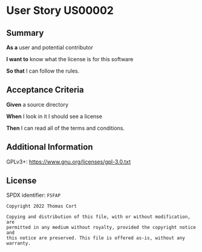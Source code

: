 # User Story US00002

## Summary

**As a** user and potential contributor

**I want to** know what the license is for this software

**So that** I can follow the rules.

## Acceptance Criteria

**Given** a source directory

**When** I look in it I should see a license

**Then** I can read all of the terms and conditions.

## Additional Information

GPLv3+: https://www.gnu.org/licenses/gpl-3.0.txt

## License

SPDX identifier: `FSFAP`

```
Copyright 2022 Thomas Cort

Copying and distribution of this file, with or without modification, are
permitted in any medium without royalty, provided the copyright notice and
this notice are preserved. This file is offered as-is, without any warranty.
```
